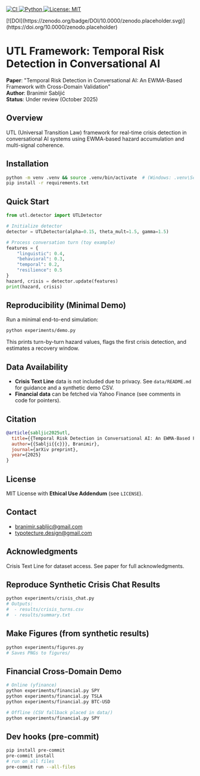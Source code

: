 
<p align="left">
  <a href="https://github.com/bsabljic/utl-framework/actions">
    <img alt="CI" src="https://img.shields.io/github/actions/workflow/status/bsabljic/utl-framework/ci.yml?branch=main">
  </a>
  <a href="https://www.python.org/">
    <img alt="Python" src="https://img.shields.io/badge/Python-3.11-blue">
  </a>
  <a href="https://opensource.org/licenses/MIT">
    <img alt="License: MIT" src="https://img.shields.io/badge/License-MIT-green.svg">
  </a>
</p>
[![DOI](https://zenodo.org/badge/DOI/10.0000/zenodo.placeholder.svg)](https://doi.org/10.0000/zenodo.placeholder)


# UTL Framework: Temporal Risk Detection in Conversational AI

**Paper**: "Temporal Risk Detection in Conversational AI: An EWMA-Based Framework with Cross-Domain Validation"  
**Author**: Branimir Sabljić  
**Status**: Under review (October 2025)

## Overview
UTL (Universal Transition Law) framework for real-time crisis detection in conversational AI systems using EWMA-based hazard accumulation and multi-signal coherence.

## Installation
```bash
python -m venv .venv && source .venv/bin/activate  # (Windows: .venv\Scripts\activate)
pip install -r requirements.txt
```

## Quick Start
```python
from utl.detector import UTLDetector

# Initialize detector
detector = UTLDetector(alpha=0.15, theta_mult=1.5, gamma=1.5)

# Process conversation turn (toy example)
features = {
    "linguistic": 0.4,
    "behavioral": 0.3,
    "temporal": 0.2,
    "resilience": 0.5
}
hazard, crisis = detector.update(features)
print(hazard, crisis)
```

## Reproducibility (Minimal Demo)
Run a minimal end-to-end simulation:
```bash
python experiments/demo.py
```

This prints turn-by-turn hazard values, flags the first crisis detection, and estimates a recovery window.

## Data Availability
- **Crisis Text Line** data is not included due to privacy. See `data/README.md` for guidance and a synthetic demo CSV.
- **Financial data** can be fetched via Yahoo Finance (see comments in code for pointers).

## Citation
```bibtex
@article{sabljic2025utl,
  title={{Temporal Risk Detection in Conversational AI: An EWMA-Based Framework with Cross-Domain Validation}},
  author={{Sablji{{c}}}, Branimir},
  journal={arXiv preprint},
  year={2025}
}
```

## License
MIT License with **Ethical Use Addendum** (see `LICENSE`).

## Contact
- branimir.sabljic@gmail.com
- typotecture.design@gmail.com

## Acknowledgments
Crisis Text Line for dataset access. See paper for full acknowledgments.

## Reproduce Synthetic Crisis Chat Results
```bash
python experiments/crisis_chat.py
# Outputs:
#  - results/crisis_turns.csv
#  - results/summary.txt
```

## Make Figures (from synthetic results)
```bash
python experiments/figures.py
# Saves PNGs to figures/
```

## Financial Cross-Domain Demo
```bash
# Online (yfinance)
python experiments/financial.py SPY
python experiments/financial.py TSLA
python experiments/financial.py BTC-USD

# Offline (CSV fallback placed in data/)
python experiments/financial.py SPY
```


## Dev hooks (pre-commit)
```bash
pip install pre-commit
pre-commit install
# run on all files
pre-commit run --all-files
```
